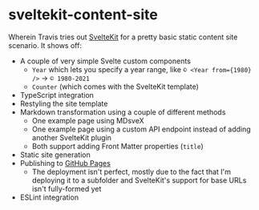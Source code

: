 # sveltekit-content-site

Wherein Travis tries out [SvelteKit](https://kit.svelte.dev/docs) for a pretty basic static content site scenario. It shows off:

* A couple of very simple Svelte custom components
	* `Year` which lets you specify a year range, like `© <Year from={1980} />` → `© 1980-2021`
	* `Counter` (which comes with the SvelteKit template)
* TypeScript integration
* Restyling the site template
* Markdown transformation using a couple of different methods
	* One example page using MDsveX
	* One example page using a custom API endpoint instead of adding another SvelteKit plugin
	* Both support adding Front Matter properties (`title`)
* Static site generation
* Publishing to [GitHub Pages](https://travisspomer.github.io/sveltekit-content-site/)
	* The deployment isn't perfect, mostly due to the fact that I'm deploying it to a subfolder and SvelteKit's support for base URLs isn't fully-formed yet
* ESLint integration
